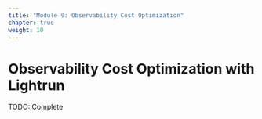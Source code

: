 ```yaml
---
title: "Module 9: Observability Cost Optimization"
chapter: true
weight: 10
---
```


# Observability Cost Optimization with Lightrun

TODO: Complete